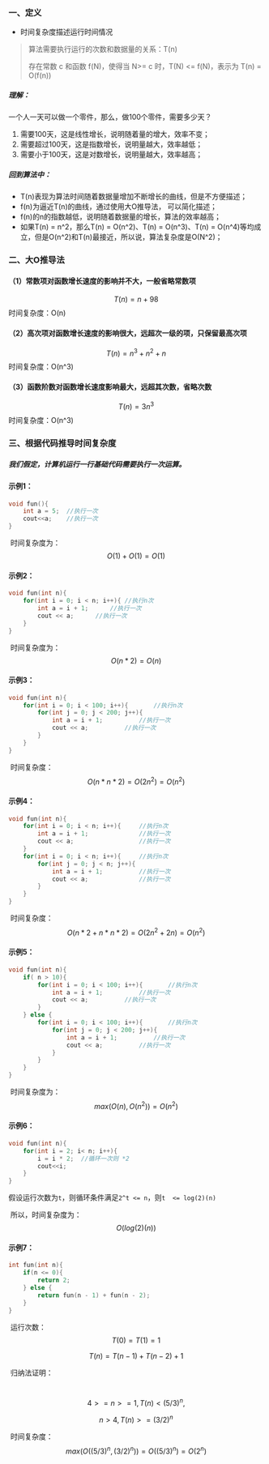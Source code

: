 ### 一、定义

- 时间复杂度描述运行时间情况

> 算法需要执行运行的次数和数据量的关系：T(n)
>
> 存在常数 c 和函数 f(N)，使得当 N>= c 时，T(N) <= f(N)，表示为 T(n) = O(f(n))

##### 理解：

一个人一天可以做一个零件，那么，做100个零件，需要多少天？

1. 需要100天，这是线性增长，说明随着量的增大，效率不变；
2. 需要超过100天，这是指数增长，说明量越大，效率越低；
3. 需要小于100天，这是对数增长，说明量越大，效率越高；

##### 回到算法中：

- T(n)表现为算法时间随着数据量增加不断增长的曲线，但是不方便描述；
- f(n)为逼近T(n)的曲线，通过使用大O推导法， 可以简化描述；
- f(n)的n的指数越低，说明随着数据量的增长，算法的效率越高；
- 如果T(n) = n^2，那么T(n) = O(n^2)、T(n) = O(n^3)、T(n) = O(n^4)等均成立，但是O(n^2)和T(n)最接近，所以说，算法复杂度是O(N^2)；

### 二、大O推导法

#### （1）常数项对函数增长速度的影响并不大，一般省略常数项

$$
T(n) = n + 98
$$
​										时间复杂度：O(n)

#### （2）高次项对函数增长速度的影响很大，远超次一级的项，只保留最高次项

$$
T(n) = n^3 + n^2 + n
$$
​										时间复杂度：O(n^3)

#### （3）函数阶数对函数增长速度影响最大，远超其次数，省略次数

$$
T(n) = 3n^3
$$
​										时间复杂度：O(n^3)

### 三、根据代码推导时间复杂度

##### 我们假定，计算机运行一行基础代码需要执行一次运算。

#### 示例1：

```c++
void fun(){
	int a = 5;	//执行一次
	cout<<a;	//执行一次
}
```

​	时间复杂度为：
$$
O(1) + O(1) = O(1)
$$

#### 示例2：

```c
void fun(int n){
	for(int i = 0; i < n; i++){	//执行n次
		int a = i + 1;		//执行一次
		cout << a;		//执行一次
	}
}
```

​	时间复杂度为：
$$
O(n * 2) = O(n)
$$

#### 示例3：

```c
void fun(int n){
	for(int i = 0; i < 100; i++){		//执行n次
		for(int j = 0; j < 200; j++){
			int a = i + 1;			//执行一次
			cout << a;			//执行一次
		}
	}
}
```

​	时间复杂度：
$$
O(n * n * 2) = O(2n^2) = O(n^2)
$$

#### 示例4：

```c
void fun(int n){
	for(int i = 0; i < n; i++){		//执行n次
		int a = i + 1;				//执行一次
		cout << a;					//执行一次
	}
	for(int i = 0; i < n; i++){		//执行n次
		for(int j = 0; j < n; j++){
			int a = i + 1;			//执行一次
			cout << a;				//执行一次
		}
	}
}
```

​	时间复杂度：
$$
O(n * 2 + n * n * 2) = O(2n^2 + 2n) = O(n^2)
$$

#### 示例5：

```c
void fun(int n){
	if( n > 10){
		for(int i = 0; i < 100; i++){		//执行n次
			int a = i + 1;			//执行一次
			cout << a;			//执行一次
		}
	} else {
		for(int i = 0; i < 100; i++){		//执行n次
			for(int j = 0; j < 200; j++){
				int a = i + 1;			//执行一次
				cout << a;			//执行一次
			}
		}
    }
}
```

​	时间复杂度为：
$$
max(O(n), O(n^2)) = O(n^2)
$$

#### 示例6：

```c
void fun(int n){
	for(int i = 2; i< n; i++){
		i = i * 2;	//循环一次则 *2
		cout<<i;
	}
}
```

​	假设运行次数为`t`，则循环条件满足`2^t <= n`，则`t  <= log(2)(n)`

​	所以，时间复杂度为：
$$
O(log(2)(n))
$$

#### 示例7：

```c
int fun(int n){
	if(n <= 0){
		return 2;
	} else {
		return fun(n - 1) + fun(n - 2);
	}
}
```

​	运行次数：
$$
T(0) = T(1) = 1
$$

$$
T(n) = T(n - 1) + T(n - 2) + 1
$$

​	归纳法证明：

​	
$$
4 >=n >= 1, T(n) <(5/3)^n,
$$

$$
n > 4, T(n) >= (3/2)^n
$$

​	时间复杂度：
$$
max(O((5/3)^n, (3/2)^n)) = O((5/3)^n) = O(2^n)
$$
